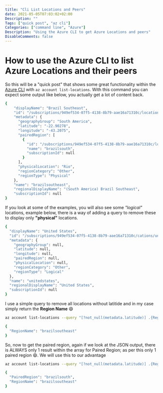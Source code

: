 ```yaml
---
title: "Cli List Locations and Peers"
date: 2021-05-05T07:03:02+02:00
Description: ""
Tags: ["quick post", "az cli"]
Categories: ["command line", "Azure"]
Description: "Using the Azure CLI to get Azure Locations and peers"
DisableComments: false
---
```

# How to use the Azure CLI to list Azure Locations and their peers  

So this will be a "quick post" that shows some great functionality within the [Azure CLI](https://docs.microsoft.com/en-us/cli/azure/install-azure-cli) with ```az account list-locations```. With this command you can expect some output like below, you actually get a lot of content back.

```bash
{
    "displayName": "Brazil Southeast",
    "id": "/subscriptions/949ef534-07f5-4138-8b79-aae16a71310c/locations/brazilsoutheast",
    "metadata": {
      "geographyGroup": "South America",
      "latitude": "-22.90278",
      "longitude": "-43.2075",
      "pairedRegion": [
        {
          "id": "/subscriptions/949ef534-07f5-4138-8b79-aae16a71310c/locations/brazilsouth",
          "name": "brazilsouth",
          "subscriptionId": null
        }
      ],
      "physicalLocation": "Rio",
      "regionCategory": "Other",
      "regionType": "Physical"
    },
    "name": "brazilsoutheast",
    "regionalDisplayName": "(South America) Brazil Southeast",
    "subscriptionId": null
}

```

If you look at some of the examples, you will also see some *"logical"* locations, example below, there is a way of adding a query to remove these to display only **"physical"** locations.  

```bash
{
  "displayName": "United States",
  "id": "/subscriptions/949ef534-07f5-4138-8b79-aae16a71310c/cations/unitedstates",
  "metadata": {
    "geographyGroup": null,
    "latitude": null,
    "longitude": null,
    "pairedRegion": null,
    "physicalLocation": null,
    "regionCategory": "Other",
    "regionType": "Logical"
  },
  "name": "unitedstates",
  "regionalDisplayName": "United States",
  "subscriptionId": null
}
```

I use a simple query to remove all locations without latitide and in my case simply return the **Region Name** 😄

```bash
az account list-locations --query "[?not_null(metadata.latitude)] .{RegionName:name}" --output json
```

```bash
{
  "RegionName": "brazilsoutheast"
}
```

So, now to get the paired region, again if we look at the JSON output, there is ALWAYS only 1 result within the array for Paired Region; as per this only 1 paired region 😄. We will use this to our advantage

```bash
az account list-locations --query "[?not_null(metadata.latitude)] .{RegionName:name, PairedRegion:metadata.pairedRegion[0].name}" --output json
```

```bash
{
  "PairedRegion": "brazilsouth",
  "RegionName": "brazilsoutheast"
}
```
